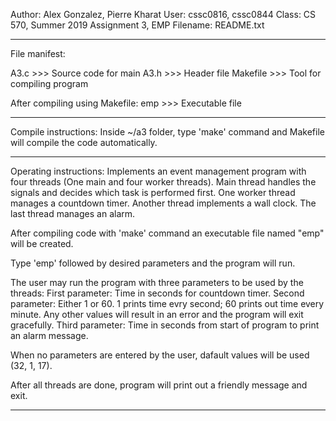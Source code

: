 Author: Alex Gonzalez, Pierre Kharat
User: cssc0816, cssc0844
Class: CS 570, Summer 2019
Assignment 3, EMP
Filename: README.txt

*********************************************************************************************

File manifest:

A3.c >>> Source code for main
A3.h >>> Header file
Makefile >>> Tool for compiling program

After compiling using Makefile:
emp >>> Executable file

*********************************************************************************************

Compile instructions:
Inside ~/a3 folder, type 'make' command and Makefile will compile the code automatically.

*********************************************************************************************

Operating instructions:
Implements an event management program with four threads (One main and four worker threads).
Main thread handles the signals and decides which task is performed first.
One worker thread manages a countdown timer.
Another thread implements a wall clock.
The last thread manages an alarm.

After compiling code with 'make' command an executable file named "emp" will be created.

Type 'emp' followed by desired parameters and the program will run.

The user may run the program with three parameters to be used by the threads:
First parameter: Time in seconds for countdown timer.
Second parameter: Either 1 or 60. 1 prints time evry second; 60 prints out time every minute.
Any other values will result in an error and the program will exit gracefully.
Third parameter: Time in seconds from start of program to print an alarm message.

When no parameters are entered by the user, dafault values will be used (32, 1, 17).

After all threads are done, program will print out a friendly message and exit.

*********************************************************************************************


